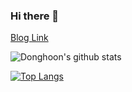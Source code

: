 ### Hi there 👋


[Blog Link](https://donghoon-song.github.io)

![Donghoon's github stats](https://github-readme-stats.vercel.app/api?username=donghoon-song&count_private=true?theme=radical&show_icons=true&theme=vue)

[![Top Langs](https://github-readme-stats.vercel.app/api/top-langs/?username=donghoon-song&hide=jupyter%20notebook)](https://github.com/donghoon-song/github-readme-stats)

<!--
**donghoon-song/donghoon-song** is a ✨ _special_ ✨ repository because its `README.md` (this file) appears on your GitHub profile.

Here are some ideas to get you started:

- 🔭 I’m currently working on ...
- 🌱 I’m currently learning ...
- 👯 I’m looking to collaborate on ...
- 🤔 I’m looking for help with ...
- 💬 Ask me about ...
- 📫 How to reach me: ...
- 😄 Pronouns: ...
- ⚡ Fun fact: ...
-->
